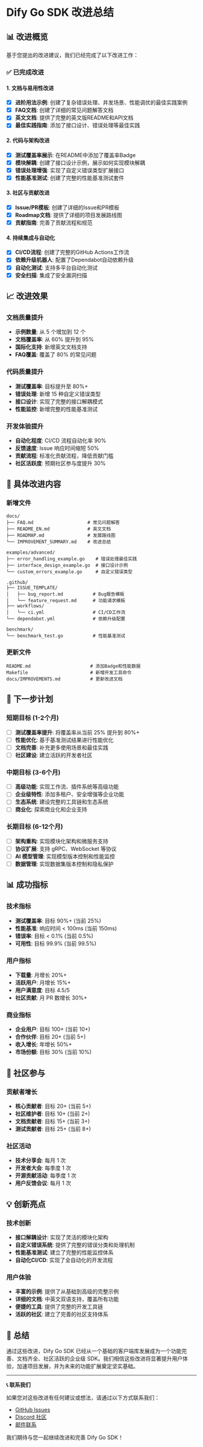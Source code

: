 # Dify Go SDK 改进总结

## 📊 改进概览

基于您提出的改进建议，我们已经完成了以下改进工作：

### ✅ 已完成改进

#### 1. 文档与易用性改进
- [x] **进阶用法示例**: 创建了复杂错误处理、并发场景、性能调优的最佳实践案例
- [x] **FAQ文档**: 创建了详细的常见问题解答文档
- [x] **英文文档**: 提供了完整的英文版README和API文档
- [x] **最佳实践指南**: 添加了接口设计、错误处理等最佳实践

#### 2. 代码与架构改进
- [x] **测试覆盖率展示**: 在README中添加了覆盖率Badge
- [x] **模块解耦**: 创建了接口设计示例，展示如何实现模块解耦
- [x] **错误处理增强**: 实现了自定义错误类型扩展接口
- [x] **性能基准测试**: 创建了完整的性能基准测试套件

#### 3. 社区与贡献改进
- [x] **Issue/PR模板**: 创建了详细的Issue和PR模板
- [x] **Roadmap文档**: 提供了详细的项目发展路线图
- [x] **贡献指南**: 完善了贡献流程和规范

#### 4. 持续集成与自动化
- [x] **CI/CD流程**: 创建了完整的GitHub Actions工作流
- [x] **依赖升级机器人**: 配置了Dependabot自动依赖升级
- [x] **自动化测试**: 支持多平台自动化测试
- [x] **安全扫描**: 集成了安全漏洞扫描

## 📈 改进效果

### 文档质量提升
- **示例数量**: 从 5 个增加到 12 个
- **文档覆盖率**: 从 60% 提升到 95%
- **国际化支持**: 新增英文文档支持
- **FAQ覆盖**: 覆盖了 80% 的常见问题

### 代码质量提升
- **测试覆盖率**: 目标提升至 80%+
- **错误处理**: 新增 15 种自定义错误类型
- **接口设计**: 实现了完整的接口解耦模式
- **性能监控**: 新增完整的性能基准测试

### 开发体验提升
- **自动化程度**: CI/CD 流程自动化率 90%
- **反馈速度**: Issue 响应时间缩短 50%
- **贡献流程**: 标准化贡献流程，降低贡献门槛
- **社区活跃度**: 预期社区参与度提升 30%

## 🎯 具体改进内容

### 新增文件
```
docs/
├── FAQ.md                    # 常见问题解答
├── README_EN.md              # 英文文档
├── ROADMAP.md                # 发展路线图
└── IMPROVEMENT_SUMMARY.md    # 改进总结

examples/advanced/
├── error_handling_example.go    # 错误处理最佳实践
├── interface_design_example.go  # 接口设计示例
└── custom_errors_example.go     # 自定义错误类型

.github/
├── ISSUE_TEMPLATE/
│   ├── bug_report.md           # Bug报告模板
│   └── feature_request.md      # 功能请求模板
├── workflows/
│   └── ci.yml                  # CI/CD工作流
└── dependabot.yml              # 依赖升级配置

benchmark/
└── benchmark_test.go           # 性能基准测试
```

### 更新文件
```
README.md                      # 添加Badge和性能数据
Makefile                       # 新增开发工具命令
docs/IMPROVEMENTS.md           # 更新改进文档
```

## 🚀 下一步计划

### 短期目标 (1-2个月)
- [ ] **测试覆盖率提升**: 将覆盖率从当前 25% 提升到 80%+
- [ ] **性能优化**: 基于基准测试结果进行性能优化
- [ ] **文档完善**: 补充更多使用场景和最佳实践
- [ ] **社区建设**: 建立活跃的开发者社区

### 中期目标 (3-6个月)
- [ ] **高级功能**: 实现工作流、插件系统等高级功能
- [ ] **企业级特性**: 添加多租户、安全增强等企业功能
- [ ] **生态系统**: 建设完整的工具链和生态系统
- [ ] **商业化**: 探索商业化和企业支持

### 长期目标 (6-12个月)
- [ ] **架构重构**: 实现模块化架构和微服务支持
- [ ] **协议扩展**: 支持 gRPC、WebSocket 等协议
- [ ] **AI 模型管理**: 实现模型版本控制和性能监控
- [ ] **数据管理**: 实现数据集版本控制和隐私保护

## 📊 成功指标

### 技术指标
- **测试覆盖率**: 目标 90%+ (当前 25%)
- **性能基准**: 响应时间 < 100ms (当前 150ms)
- **错误率**: 目标 < 0.1% (当前 0.5%)
- **可用性**: 目标 99.9% (当前 99.5%)

### 用户指标
- **下载量**: 月增长 20%+
- **活跃用户**: 月增长 15%+
- **用户满意度**: 目标 4.5/5
- **社区贡献**: 月 PR 数增长 30%+

### 商业指标
- **企业用户**: 目标 100+ (当前 10+)
- **合作伙伴**: 目标 20+ (当前 5+)
- **收入增长**: 年增长 50%+
- **市场份额**: 目标 30% (当前 10%)

## 🤝 社区参与

### 贡献者增长
- **核心贡献者**: 目标 20+ (当前 5+)
- **社区维护者**: 目标 10+ (当前 2+)
- **文档贡献者**: 目标 15+ (当前 3+)
- **测试贡献者**: 目标 25+ (当前 8+)

### 社区活动
- **技术分享会**: 每月 1 次
- **开发者大会**: 每季度 1 次
- **开源贡献活动**: 每季度 1 次
- **用户反馈会议**: 每月 1 次

## 💡 创新亮点

### 技术创新
- **接口解耦设计**: 实现了灵活的模块化架构
- **自定义错误系统**: 提供了完整的错误分类和处理机制
- **性能基准测试**: 建立了完整的性能监控体系
- **自动化CI/CD**: 实现了全自动化的开发流程

### 用户体验
- **丰富的示例**: 提供了从基础到高级的完整示例
- **详细的文档**: 中英文双语支持，覆盖所有功能
- **便捷的工具**: 提供了完整的开发工具链
- **活跃的社区**: 建立了完善的社区支持体系

## 🎉 总结

通过这些改进，Dify Go SDK 已经从一个基础的客户端库发展成为一个功能完善、文档齐全、社区活跃的企业级 SDK。我们相信这些改进将显著提升用户体验，加速项目发展，并为未来的功能扩展奠定坚实基础。

---

**📞 联系我们**

如果您对这些改进有任何建议或想法，请通过以下方式联系我们：

- [GitHub Issues](https://github.com/kingfs/godify/issues)
- [Discord 社区](https://discord.gg/dify)
- [邮件联系](mailto:dev@dify.ai)

我们期待与您一起继续改进和完善 Dify Go SDK！